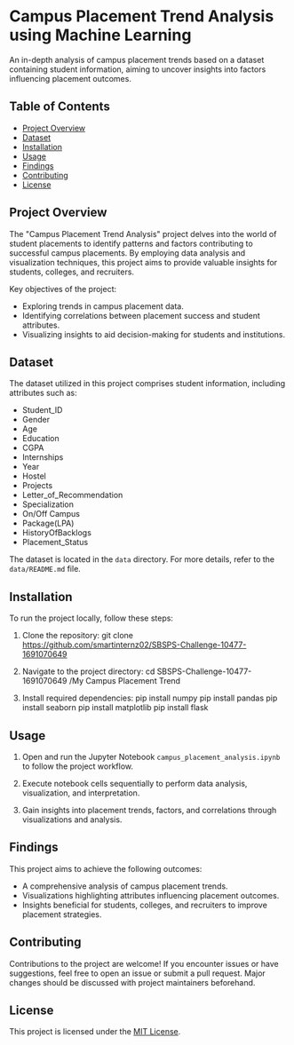 # Campus Placement Trend Analysis using Machine Learning

An in-depth analysis of campus placement trends based on a dataset containing student information, aiming to uncover insights into factors influencing placement outcomes.

## Table of Contents

- [Project Overview](#project-overview)
- [Dataset](#dataset)
- [Installation](#installation)
- [Usage](#usage)
- [Findings](#findings)
- [Contributing](#contributing)
- [License](#license)

## Project Overview

The "Campus Placement Trend Analysis" project delves into the world of student placements to identify patterns and factors contributing to successful campus placements. By employing data analysis and visualization techniques, this project aims to provide valuable insights for students, colleges, and recruiters.

Key objectives of the project:

- Exploring trends in campus placement data.
- Identifying correlations between placement success and student attributes.
- Visualizing insights to aid decision-making for students and institutions.

## Dataset

The dataset utilized in this project comprises student information, including attributes such as:
- Student_ID
- Gender
- Age
- Education
- CGPA
- Internships
- Year
- Hostel
- Projects
- Letter_of_Recommendation
- Specialization
- On/Off Campus
- Package(LPA)
- HistoryOfBacklogs
- Placement_Status

The dataset is located in the `data` directory. For more details, refer to the `data/README.md` file.

## Installation

To run the project locally, follow these steps:

1. Clone the repository: git clone https://github.com/smartinternz02/SBSPS-Challenge-10477-1691070649


2. Navigate to the project directory: cd SBSPS-Challenge-10477-1691070649
/My Campus Placement Trend

3. Install required dependencies:
pip install numpy
pip install pandas
pip install seaborn
pip install matplotlib
pip install flask


## Usage

1. Open and run the Jupyter Notebook `campus_placement_analysis.ipynb` to follow the project workflow.

2. Execute notebook cells sequentially to perform data analysis, visualization, and interpretation.

3. Gain insights into placement trends, factors, and correlations through visualizations and analysis.

## Findings

This project aims to achieve the following outcomes:

- A comprehensive analysis of campus placement trends.
- Visualizations highlighting attributes influencing placement outcomes.
- Insights beneficial for students, colleges, and recruiters to improve placement strategies.

## Contributing

Contributions to the project are welcome! If you encounter issues or have suggestions, feel free to open an issue or submit a pull request. Major changes should be discussed with project maintainers beforehand.

## License

This project is licensed under the [MIT License](LICENSE).
